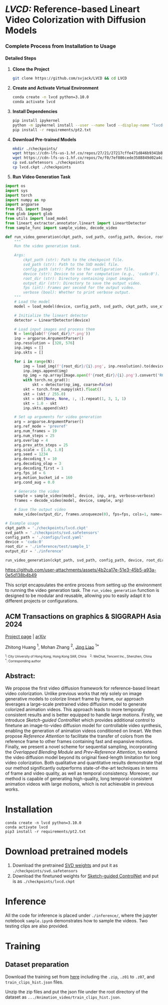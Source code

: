 # *LVCD:* Reference-based Lineart Video Colorization with Diffusion Models

### Complete Process from Installation to Usage

#### Detailed Steps

1. **Clone the Project**
   ```bash
   git clone https://github.com/svjack/LVCD && cd LVCD
   ```

2. **Create and Activate Virtual Environment**
   ```bash
   conda create -n lvcd python=3.10.0
   conda activate lvcd
   ```

3. **Install Dependencies**
   ```bash
   pip install ipykernel
   python -m ipykernel install --user --name lvcd --display-name "lvcd"
   pip install -r requirements/pt2.txt
   ```

4. **Download Pre-trained Models**
   ```bash
   mkdir ./checkpoints/
   wget https://cdn-lfs-us-1.hf.co/repos/27/21/27217cffe471d846b9341b84b55f3b5be468d886e8df86049bdbb2b13d348afa/6f964edfb7225b4ca74e263f90b4ad8383cdb543fdedb44bed2e7d050e382cbe?response-content-disposition=inline%3B+filename*%3DUTF-8%27%27lvcd.ckpt%3B+filename%3D%22lvcd.ckpt%22%3B&Expires=1733831190&Policy=eyJTdGF0ZW1lbnQiOlt7IkNvbmRpdGlvbiI6eyJEYXRlTGVzc1RoYW4iOnsiQVdTOkVwb2NoVGltZSI6MTczMzgzMTE5MH19LCJSZXNvdXJjZSI6Imh0dHBzOi8vY2RuLWxmcy11cy0xLmhmLmNvL3JlcG9zLzI3LzIxLzI3MjE3Y2ZmZTQ3MWQ4NDZiOTM0MWI4NGI1NWYzYjViZTQ2OGQ4ODZlOGRmODYwNDliZGJiMmIxM2QzNDhhZmEvNmY5NjRlZGZiNzIyNWI0Y2E3NGUyNjNmOTBiNGFkODM4M2NkYjU0M2ZkZWRiNDRiZWQyZTdkMDUwZTM4MmNiZT9yZXNwb25zZS1jb250ZW50LWRpc3Bvc2l0aW9uPSoifV19&Signature=OSuaFCgzPDuzBPeU9cYiqc5QuINK1CPEJVOL65BvibchCrtECSeyYyaUqiN5uHv47b3DcvZxc%7ETDz-8XtYmLVUo2CJuwg3ph9s-sUUShXSKSLRRBQ8lTDFsRRv3dpgfEn8z0MRW099sku-XIJd2hdQSnxg9MIdWxXO1a6OijUD%7E8Ffpnqzb4nXSDDjpIs8lDOVq4fG5WFWL28giX%7EA9em6A-IyQ5aTNt-L5bR3kkekSriUxaukD6T9yZvg3iELiMtcLpN%7EStODYgaxn7oeObUOyyWHVg%7ERmsopa2Yy1exfUZNLc6D2HDFIGUYz1UxLFy6GHZi3rtgG9mOzStMbZBig__&Key-Pair-Id=K24J24Z295AEI9
   wget https://cdn-lfs-us-1.hf.co/repos/7e/f0/7ef086cede3588849d02a4ce93c0ab4ab9777d9771b33aaaa53ad7cb3eda786e/3e0994626df395a3831de024f11b2d9d241143bb6f16e2efbacced248aa18ce0?response-content-disposition=inline%3B+filename*%3DUTF-8%27%27svd.safetensors%3B+filename%3D%22svd.safetensors%22%3B&Expires=1733831189&Policy=eyJTdGF0ZW1lbnQiOlt7IkNvbmRpdGlvbiI6eyJEYXRlTGVzc1RoYW4iOnsiQVdTOkVwb2NoVGltZSI6MTczMzgzMTE4OX19LCJSZXNvdXJjZSI6Imh0dHBzOi8vY2RuLWxmcy11cy0xLmhmLmNvL3JlcG9zLzdlL2YwLzdlZjA4NmNlZGUzNTg4ODQ5ZDAyYTRjZTkzYzBhYjRhYjk3NzdkOTc3MWIzM2FhYWE1M2FkN2NiM2VkYTc4NmUvM2UwOTk0NjI2ZGYzOTVhMzgzMWRlMDI0ZjExYjJkOWQyNDExNDNiYjZmMTZlMmVmYmFjY2VkMjQ4YWExOGNlMD9yZXNwb25zZS1jb250ZW50LWRpc3Bvc2l0aW9uPSoifV19&Signature=tpW8ayO7g055lIPscXpW-sddBGHGOMS3kKoOVMBAIbkXj9crwIDA-vnLd%7Esoq0ykkLfg-pThbh24NGvR%7EhsV9-g-o2ciWauGbUEWQNxN7JSMyO2iz56jfqjDTZby8Fex37ExE9jxWNaU7YTD01S8Fb93y5yGOTl5rQstSpFnF8uUzYbWCyg0vDi1IONDiheOgpt%7EZjFBKl1%7E7p%7EXzK6Fe9AUM4zH2GEaIsvCblr7iG20ywjNaiFpZfocx2Mj8TDM%7E3vE8TJc0Mh5-g4D7EEkqEawoZZ36EwOXzKd7KeNvl%7EDkQjT5k21Ros3lbFHt-5Ef3bKYCgF5Y8LZnXLrB50Fw__&Key-Pair-Id=K24J24Z295AEI9
   cp svd.safetensors ./checkpoints
   cp lvcd.ckpt ./checkpoints
   ```

5. **Run Video Generation Task**

```python
import os
import sys
import torch
import numpy as np
import argparse
from PIL import Image
from glob import glob
from utils import load_model
from lineart_extractor.annotator.lineart import LineartDetector
from sample_func import sample_video, decode_video

def run_video_generation(ckpt_path, svd_path, config_path, device, root_dir, output_dir, fps=20, verbose=True):
    """
    Run the video generation task.

    Args:
        ckpt_path (str): Path to the checkpoint file.
        svd_path (str): Path to the SVD model file.
        config_path (str): Path to the configuration file.
        device (str): Device to use for computation (e.g., 'cuda:0').
        root_dir (str): Directory containing input images.
        output_dir (str): Directory to save the output video.
        fps (int): Frames per second for the output video.
        verbose (bool): Whether to print verbose output.
    """
    # Load the model
    model = load_model(device, config_path, svd_path, ckpt_path, use_xformer=True)

    # Initialize the lineart detector
    detector = LineartDetector(device)

    # Load input images and process them
    N = len(glob(f'{root_dir}/*.png'))
    inp = argparse.ArgumentParser()
    inp.resolution = [320, 576]
    inp.imgs = []
    inp.skts = []

    for i in range(N):
        img = load_img(f'{root_dir}/{i}.png', inp.resolution).to(device).unsqueeze(0)
        inp.imgs.append(img)
        np_img = np.array(Image.open(f'{root_dir}/{i}.png').convert('RGB'))
        with torch.no_grad():
            skt = detector(np_img, coarse=False)
        skt = torch.from_numpy(skt).float()
        skt = (skt / 255.0)
        skt = skt[None, None, :, :].repeat(1, 3, 1, 1)
        skt = 1.0 - skt
        inp.skts.append(skt)

    # Set up arguments for video generation
    arg = argparse.ArgumentParser()
    arg.ref_mode = 'prevref'
    arg.num_frames = 19
    arg.num_steps = 25
    arg.overlap = 4
    arg.prev_attn_steps = 25
    arg.scale = [1.0, 1.0]
    arg.seed = 1234
    arg.decoding_t = 10
    arg.decoding_olap = 3
    arg.decoding_first = 1
    arg.fps_id = 6
    arg.motion_bucket_id = 160
    arg.cond_aug = 0.0

    # Generate the video
    sample = sample_video(model, device, inp, arg, verbose=verbose)
    frames = decode_video(model, device, sample, arg)

    # Save the output video
    make_video(output_dir, frames.unsqueeze(0), fps=fps, cols=1, name='output')

# Example usage
ckpt_path = './checkpoints/lvcd.ckpt'
svd_path = './checkpoints/svd.safetensors'
config_path = './configs/lvcd.yaml'
device = 'cuda:0'
root_dir = './inference/test/sample_1'
output_dir = './inference'

run_video_generation(ckpt_path, svd_path, config_path, device, root_dir, output_dir)
```



https://github.com/user-attachments/assets/4b2ca17e-51e3-45b5-a93a-0e5d138b4b49



This script encapsulates the entire process from setting up the environment to running the video generation task. The `run_video_generation` function is designed to be modular and reusable, allowing you to easily adapt it to different projects or configurations.

## ACM Transactions on graphics & SIGGRAPH Asia 2024

[Project page](https://luckyhzt.github.io/lvcd) | [arXiv](https://arxiv.org/abs/2409.12960)

Zhitong Huang $^1$, Mohan Zhang $^2$, [Jing Liao](https://scholars.cityu.edu.hk/en/persons/jing-liao(45757c38-f737-420d-8a7f-73b58d30c1fd).html) $^{1*}$

<font size="1"> $^1$: City University of Hong Kong, Hong Kong SAR, China &nbsp;&nbsp; $^2$: WeChat, Tencent Inc., Shenzhen, China </font> \
<font size="1"> $^*$: Corresponding author </font>

## Abstract:
We propose the first video diffusion framework for reference-based lineart video colorization. Unlike previous works that rely solely on image generative models to colorize lineart frame by frame, our approach leverages a large-scale pretrained video diffusion model to generate colorized animation videos. This approach leads to more temporally consistent results and is better equipped to handle large motions. Firstly, we introduce <em>Sketch-guided ControlNet</em> which provides additional control to finetune an image-to-video diffusion model for controllable video synthesis, enabling the generation of animation videos conditioned on lineart. We then propose <em>Reference Attention</em> to facilitate the transfer of colors from the reference frame to other frames containing fast and expansive motions. Finally, we present a novel scheme for sequential sampling, incorporating the <em>Overlapped Blending Module</em> and <em>Prev-Reference Attention</em>, to extend the video diffusion model beyond its original fixed-length limitation for long video colorization. Both qualitative and quantitative results demonstrate that our method significantly outperforms state-of-the-art techniques in terms of frame and video quality, as well as temporal consistency. Moreover, our method is capable of generating high-quality, long temporal-consistent animation videos with large motions, which is not achievable in previous works.





# Installation

```shell
conda create -n lvcd python=3.10.0
conda activate lvcd
pip3 install -r requirements/pt2.txt
```

# Download pretrained models
1. Download the pretrained [SVD weights](https://huggingface.co/stabilityai/stable-video-diffusion-img2vid/resolve/main/svd.safetensors) and put it as `./checkpoints/svd.safetensors`
2. Download the finetuned weights for [Sketch-guided ControlNet](https://huggingface.co/luckyhzt/lvcd_pretrained_models/resolve/main/lvcd.ckpt) and put is as `./checkpoints/lvcd.ckpt`

# Inference
All the code for inference is placed under `./inference/`, where the jupyter notebook `sample.ipynb` demonstrates how to sample the videos. Two testing clips are also provided.

# Training
## Dataset preparation
Download the training set from [here](https://huggingface.co/datasets/luckyhzt/Animation_video) including the `.zip`, `.z01` to `.z07`, and `train_clips_hist.json` files.

Unzip the zip files and put the json file under the root directory of the dataset as `.../Animation_video/train_clips_hist.json`.

